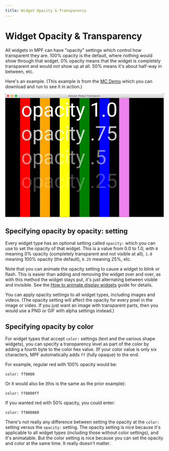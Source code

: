 ```yaml
---
title: Widget Opacity & Transparency
---
```


# Widget Opacity & Transparency


All widgets in MPF can have "opacity" settings which control how
transparent they are. 100% opacity is the default, where nothing would
show through that widget. 0% opacity means that the widget is completely
transparent and would not show up at all. 50% means it's about half-way
in between, etc.

Here's an example. (This example is from the
[MC Demo](../../example_games/mc_demo.md) which
you can download and run to see it in action.)

![image](/mc/images/opacity_example.png)

## Specifying opacity by opacity: setting

Every widget type has an optional setting called `opacity:` which you
can use to set the opacity of that widget. This is a value from 0.0 to
1.0, with `0` meaning 0% opacity (completely transparent and not visible
at all), `1.0` meaning 100% opacity (the default), `0.25` meaning 25%,
etc.

Note that you can animate the opacity setting to cause a widget to blink
or flash. This is easier than adding and removing the widget over and
over, as with this method the widget stays put, it's just alternating
between visible and invisible. See the [How to animate display widgets](animation.md) guide for details.

You can apply opacity settings to all widget types, including images and
videos. (The opacity setting will affect the opacity for every pixel in
the image or video. If you just want an image with transparent parts,
then you would use a PNG or GIF with alpha settings instead.)

## Specifying opacity by color

For widget types that accept `color:` settings (text and the various
shape widgets), you can specify a transparency level as part of the
color by adding a fourth byte to the color hex value. (If your color
value is only six characters, MPF automatically adds `ff` (fully opaque)
to the end.

For example, regular red with 100% opacity would be:

    color: ff0000

Or it would also be (this is the same as the prior example):

    color: ff0000ff

If you wanted red with 50% opacity, you could enter:

    color: ff000080

There's not really any difference between setting the opacity at the
`color:` setting versus the `opacity:` setting. The opacity setting is
nice because it's applicable to all widget types (including those
without color settings), and it's animatable. But the color setting is
nice because you can set the opacity and color at the same time. It
really doesn't matter.
